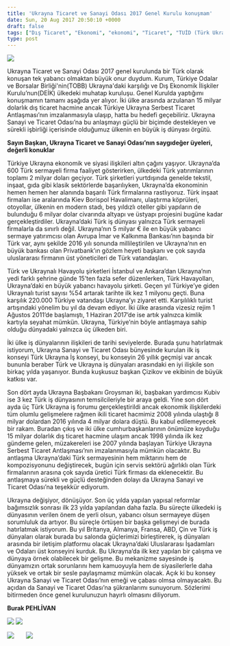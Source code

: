 ```yaml
---
title: 'Ukrayna Ticaret ve Sanayi Odası 2017 Genel Kurulu konuşmam'
date: Sun, 20 Aug 2017 20:50:10 +0000
draft: false
tags: ["Dış Ticaret", "Ekonomi", "ekonomi", "Ticaret", "TUİD (Türk Ukrayna İşadamları Derneği)", "Türkiye Ukrayna Serbest Ticaret Antlaşması", "Ukrayna", "Ukrayna Ticaret ve Sanayi Odası"]
type: post
---
```


![](https://burakpehlivan.org/wp-content/uploads/2017/08/IMG_2984-32-Копировать.jpg)




Ukrayna Ticaret ve Sanayi Odası 2017 genel kurulunda bir Türk olarak konuşan tek yabancı olmaktan büyük onur duydum. Kurum, Türkiye Odalar ve Borsalar Birliği'nin(TOBB) Ukrayna'daki karşılığı ve Dış Ekonomik İlişkiler Kurulu’nun(DEİK) ülkedeki muhatap kuruluşu. Genel Kurulda yaptığımı konuşmamın tamamı aşağıda yer alıyor. İki ülke arasında arzulanan 15 milyar dolarlık dış ticaret hacmine ancak Türkiye Ukrayna Serbest Ticaret Antlaşması’nın imzalanmasıyla ulaşıp, hatta bu hedefi geçebiliriz. Ukrayna Sanayi ve Ticaret Odası’na bu anlaşmayı güçlü bir biçimde destekleyen ve sürekli işbirliği içerisinde olduğumuz ülkenin en büyük iş dünyası örgütü.




**Sayın Başkan, Ukrayna Ticaret ve Sanayi Odası’nın saygıdeğer üyeleri, değerli konuklar**




Türkiye Ukrayna ekonomik ve siyasi ilişkileri altın çağını yaşıyor. Ukrayna’da 600 Türk sermayeli firma faaliyet gösterirken, ülkedeki Türk yatırımlarının toplamı 2 milyar doları geçiyor. Türk şirketleri yurtdışında genelde tekstil, inşaat, gıda gibi klasik sektörlerde başarılıyken, Ukrayna’da ekonominin hemen hemen her alanında başarılı Türk firmalarına rastlıyoruz. Türk inşaat firmaları ise aralarında Kiev Borispol Havalimanı, ulaştırma köprüleri, otoyollar, ülkenin en modern stadı, beş yıldızlı oteller gibi yapıların de bulunduğu 6 milyar dolar civarında altyapı ve üstyapı projesini bugüne kadar gerçekleştirdiler. Ukrayna’daki Türk iş dünyası yalnızca Türk sermayeli firmalarla da sınırlı değil. Ukrayna’nın 5 milyar € ile en büyük yabancı sermaye yatırımcısı olan Avrupa İmar ve Kalkınma Bankası’nın başında bir Türk var, aynı şekilde 2016 yılı sonunda millileştirilen ve Ukrayna’nın en büyük bankası olan Privatbank’ın gözlem heyeti başkanı ve çok sayıda uluslararası firmanın üst yöneticileri de Türk vatandaşları.




Türk ve Ukraynalı Havayolu şirketleri İstanbul ve Ankara’dan Ukrayna’nın yedi farklı şehrine günde 15’ten fazla sefer düzenlerken, Türk Havayolları, Ukrayna’daki en büyük yabancı havayolu şirketi. Geçen yıl Türkiye’ye giden Ukraynalı turist sayısı %54 artarak tarihte ilk kez 1 milyonu geçti. Buna karşılık 220.000 Türkiye vatandaşı Ukrayna’yı ziyaret etti. Karşılılıklı turist artışındaki yönelim bu yıl da devam ediyor. İki ülke arasında vizesiz rejim 1 Ağustos 2011’de başlamıştı, 1 Haziran 2017’de ise artık yalnızca kimlik kartıyla seyahat mümkün. Ukrayna, Türkiye’nin böyle antlaşmaya sahip olduğu dünyadaki yalnızca üç ülkeden biri.




İki ülke iş dünyalarının ilişkileri de tarihi seviyelerde. Burada şunu hatırlatmak istiyorum, Ukrayna Sanayi ve Ticaret Odası bünyesinde kurulan ilk iş konseyi Türk Ukrayna İş konseyi, bu konseyin 26 yıllık geçmişi var ancak bununla beraber Türk ve Ukrayna iş dünyaları arasındaki en iyi ilişkile son birkaç yılda yaşanıyor. Bunda kuşkusuz başkan Çizikov ve ekibinin de büyük katkısı var.




Son dört ayda Ukrayna Başbakanı Groysman iki, başbakan yardımcısı Kubiv ise 3 kez Türk iş dünyasının temsilcileriyle bir araya geldi. Yine son dört ayda üç Türk Ukrayna iş forumu gerçekleştirildi ancak ekonomik ilişkilerdeki tüm olumlu gelişmelere rağmen ikili ticaret hacmimiz 2008 yılında ulaştığı 8 milyar dolardan 2016 yılında 4 milyar dolara düştü. Bu kabul edilemeyecek bir rakam. Buradan çıkış ve iki ülke cumhurbaşkanlarının önümüze koyduğu 15 milyar dolarlık dış ticaret hacmine ulaşım ancak 1998 yılında ilk kez gündeme gelen, müzakereleri ise 2007 yılında başlayan Türkiye Ukrayna Serbest Ticaret Antlaşması’nın imzalanmasıyla mümkün olacaktır. Bu antlaşma Ukrayna’daki Türk sermayesinin hem miktarını hem de kompozisyonunu değiştirecek, bugün için servis sektörü ağırlıklı olan Türk firmalarının arasına çok sayıda üretici Türk firması da eklenecektir. Bu antlaşmaya sürekli ve güçlü desteğinden dolayı da Ukrayna Sanayi ve Ticaret Odası’na teşekkür ediyorum.




Ukrayna değişiyor, dönüşüyor. Son üç yılda yapılan yapısal reformlar bağımsızlık sonrası ilk 23 yılda yapılandan daha fazla. Bu süreçte ülkedeki iş dünyasının verilen önem de yerli olsun, yabancı olsun sermayeye düşen sorumluluk da artıyor. Bu süreçle örtüşen bir başka gelişmeyi de burada hatırlatmak istiyorum. Bu yıl Britanya, Almanya, Fransa, ABD, Çin ve Türk iş dünyaları olarak burada bu salonda güçlerimizi birleştirerek, iş dünyaları arasında bir iletişim platformu olacak Ukrayna’daki Uluslararası İşadamları ve Odaları üst konseyini kurduk. Bu Ukrayna’da ilk kez yapılan bir çalışma ve dünyaya örnek olabilecek bir gelişme. Bu mekanizme sayesinde iş dünyamızın ortak sorunlarını hem kamuoyuyla hem de siyasilerlerle daha yüksek ve ortak bir sesle paylaşmamız mümkün olacak. Açık ki bu konsey Ukrayna Sanayi ve Ticaret Odası’nın emeği ve çabası olmsa olmayacaktı. Bu açıdan da Sanayi ve Ticaret Odası’na şükranlarımı sunuyorum. Sözlerimi bitirmeden önce genel kurulunuzun hayırlı olmasını diliyorum.




**Burak PEHLİVAN**


![](https://burakpehlivan.org/wp-content/uploads/2017/08/IMG_2987-33-Копировать.jpg) ![](https://burakpehlivan.org/wp-content/uploads/2017/08/IMG_2992-34-Копировать.jpg)


![](https://burakpehlivan.org/wp-content/uploads/2017/08/IMG_2898-4-Копировать.jpg)       ![](https://burakpehlivan.org/wp-content/uploads/2017/08/IMG_2971-26-Копировать.jpg)


